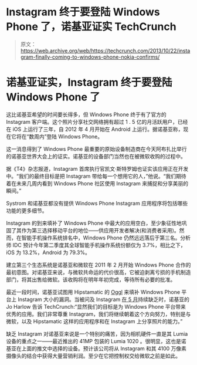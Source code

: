 # Instagram 终于要登陆 Windows Phone 了，诺基亚证实 TechCrunch

> 原文：<https://web.archive.org/web/https://techcrunch.com/2013/10/22/instagram-finally-coming-to-windows-phone-nokia-confirms/>

# 诺基亚证实，Instagram 终于要登陆 Windows Phone 了

这比诺基亚希望的时间要长得多，但 Windows Phone 终于有了官方的 Instagram 客户端。这个照片分享社交网络拥有超过 1 . 5 亿的月活跃用户，已经在 iOS 上运行了三年，自 2012 年 4 月开始在 Android 上运行。据诺基亚称，现在它将在“数周内”登陆 Windows Phone。

这一消息得到了 Windows Phone 最重要的原始设备制造商在今天阿布扎比举行的诺基亚世界大会上的证实。诺基亚的设备部门当然也在被微软收购的过程中。

据《T4》杂志报道，Instagram 首席执行官凯文·斯特罗姆也证实该应用正在开发中。“我们的最终目标是把 Instagram 带给每一个想用它的人，”他说。“我们期待着在未来几周内看到 Windows Phone 社区使用 Instagram 来捕捉和分享美丽的瞬间。”

Systrom 和诺基亚都没有提供 Windows Phone Instagram 应用程序将包括哪些功能的更多细节。

Instagram 的到来填补了 Windows Phone 中最大的应用空白，至少象征性地巩固了其作为第三选择移动平台的地位——供应用开发者解决(和消费者采用)。然而，在智能手机操作系统排名中，Windows Phone 仍然远远落后于第三名。分析师 IDC 预计今年第二季度其全球智能手机操作系统份额仅为 3.7%，相比之下，iOS 为 13.2%，Android 为 79.3%。

建立第三个生态系统是诺基亚和微软在 2011 年 2 月开始 Windows Phone 合作的最初意图。对诺基亚来说，与微软共命运的代价很高，它被迫剥离亏损的手机制造部门，将其出售给微软。该收购将在明年年初完成，等待所有必要的批准。

最近一段时间，诺基亚试图用 Hipstamatic 的 [Oggl](https://web.archive.org/web/20221006174438/http://oggl.com/) 来填补 Windows Phone 平台上 Instagram 大小的漏洞。当被问及 Instagram [在 5 月](https://web.archive.org/web/20221006174438/https://beta.techcrunch.com/2013/05/14/jo-harlow-interview/)持续缺乏时，诺基亚的 Jo Harlow 告诉 TechCrunch:“显然我们的目标是为 Windows Phone 平台带来优秀的应用。我们非常尊重 Instagram，我们将继续朝着这个方向努力，特别是与微软，以及 Hipstamatic 这样的应用程序和在 Instagram 上分享照片的能力。”

缺乏 Instagram 对诺基亚来说是一个特别的痛苦，因为相机硬件一直是其 Lumia 设备的重点之一——最近推出的 41MP 包装的 Lumia 1020 。很明显，这也是诺基亚在上面的推文中选择的设备。预计该公司将从 Instagram 和其 4100 万像素摄像头的结合中获得大量营销利润。至少在它把控制权交给微软之前是如此。